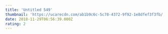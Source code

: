 ```yaml
---
title: 'Untitled 549'
thumbnail: 'https://ucarecdn.com/ab1b9c6c-5c78-4372-9f92-1e8dfef3f3fb/'
date: 2018-11-29T06:56:39.000Z
rating: 2
---
```

